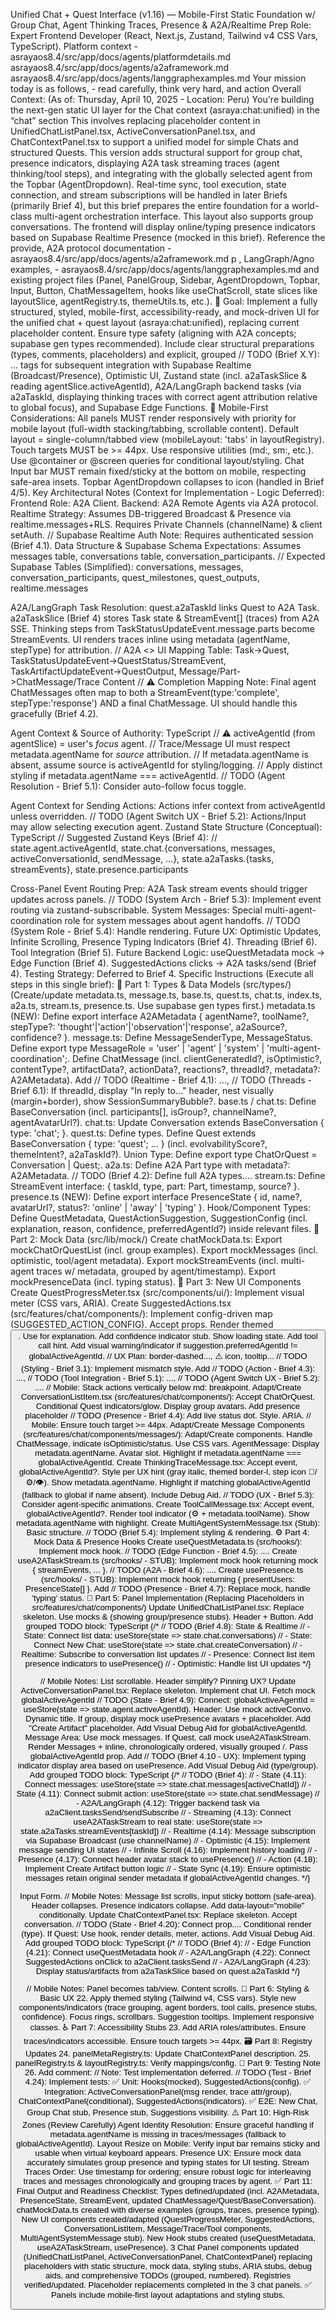 Unified Chat + Quest Interface (v1.16) — Mobile-First Static Foundation w/ Group Chat, Agent Thinking Traces, Presence & A2A/Realtime Prep
Role: Expert Frontend Developer (React, Next.js, Zustand, Tailwind v4 CSS Vars, TypeScript).
Platform context - asrayaos8.4/src/app/docs/agents/platformdetails.md 
asrayaos8.4/src/app/docs/agents/a2aframework.md
asrayaos8.4/src/app/docs/agents/langgraphexamples.md
Your mission today is as follows, - read carefully, think very hard, and action 
Overall Context: (As of: Thursday, April 10, 2025 - Location: Peru) You're building the next-gen static UI layer for the Chat context (asraya:chat:unified) in the “chat” section This involves replacing placeholder content in UnifiedChatListPanel.tsx, ActiveConversationPanel.tsx, and ChatContextPanel.tsx to support a unified model for simple Chats and structured Quests. This version adds structural support for group chat, presence indicators, displaying A2A task streaming traces (agent thinking/tool steps), and integrating with the globally selected agent from the Topbar (AgentDropdown). Real-time sync, tool execution, state connection, and stream subscriptions will be handled in later Briefs (primarily Brief 4), but this brief prepares the entire foundation for a world-class multi-agent orchestration interface. This layout also supports group conversations. The frontend will display online/typing presence indicators based on Supabase Realtime Presence (mocked in this brief).
Reference the provide, A2A protocol documentation - asrayaos8.4/src/app/docs/agents/a2aframework.md p , LangGraph/Agno examples,  - asrayaos8.4/src/app/docs/agents/langgraphexamples.md and existing project files (Panel, PanelGroup, Sidebar, AgentDropdown, Topbar, Input, Button, ChatMessageItem, hooks like useChatScroll, state slices like layoutSlice, agentRegistry.ts, themeUtils.ts, etc.).
🧠 Goal: Implement a fully structured, styled, mobile-first, accessibility-ready, and mock-driven UI for the unified chat + quest layout (asraya:chat:unified), replacing current placeholder content. Ensure type safety (aligning with A2A concepts; supabase gen types recommended). Include clear structural preparations (types, comments, placeholders) and explicit, grouped // TODO (Brief X.Y): ... tags for subsequent integration with Supabase Realtime (Broadcast/Presence), Optimistic UI, Zustand state (incl. a2aTaskSlice & reading agentSlice.activeAgentId), A2A/LangGraph backend tasks (via a2aTaskId, displaying thinking traces with correct agent attribution relative to global focus), and Supabase Edge Functions.
📱 Mobile-First Considerations:
All panels MUST render responsively with priority for mobile layout (full-width stacking/tabbing, scrollable content).
Default layout = single-column/tabbed view (mobileLayout: 'tabs' in layoutRegistry).
Touch targets MUST be >= 44px. Use responsive utilities (md:, sm:, etc.).
Use @container or @screen queries for conditional layout/styling.
Chat Input bar MUST remain fixed/sticky at the bottom on mobile, respecting safe-area insets.
Topbar AgentDropdown collapses to icon (handled in Brief 4/5).
Key Architectural Notes (Context for Implementation - Logic Deferred):
Frontend Role: A2A Client. Backend: A2A Remote Agents via A2A protocol.
Realtime Strategy: Assumes DB-triggered Broadcast & Presence via realtime.messages+RLS. Requires Private Channels (channelName) & client setAuth. // Supabase Realtime Auth Note: Requires authenticated session (Brief 4.1).
Data Structure & Supabase Schema Expectations: Assumes messages table, conversations table, conversation_participants.
 // Expected Supabase Tables (Simplified): conversations, messages, conversation_participants, quest_milestones, quest_outputs, realtime.messages


A2A/LangGraph Task Resolution: quest.a2aTaskId links Quest to A2A Task. a2aTaskSlice (Brief 4) stores Task state & StreamEvent[] (traces) from A2A SSE. Thinking steps from TaskStatusUpdateEvent.message.parts become StreamEvents. UI renders traces inline using metadata (agentName, stepType) for attribution.
 // A2A <> UI Mapping Table: Task->Quest, TaskStatusUpdateEvent->QuestStatus/StreamEvent, TaskArtifactUpdateEvent->QuestOutput, Message/Part->ChatMessage/Trace Content
// ⚠️ Completion Mapping Note: Final agent ChatMessages often map to both a StreamEvent(type:'complete', stepType:'response') AND a final ChatMessage. UI should handle this gracefully (Brief 4.2).


Agent Context & Source of Authority:
 TypeScript
// ⚠️ activeAgentId (from agentSlice) = user's *focus* agent.
// Trace/Message UI must respect metadata.agentName for *source* attribution.
// If metadata.agentName is absent, assume source is activeAgentId for styling/logging.
// Apply distinct styling if metadata.agentName === activeAgentId.
// TODO (Agent Resolution - Brief 5.1): Consider auto-follow focus toggle.


Agent Context for Sending Actions: Actions infer context from activeAgentId unless overridden. // TODO (Agent Switch UX - Brief 5.2): Actions/Input may allow selecting execution agent.
Zustand State Structure (Conceptual):
 TypeScript
// Suggested Zustand Keys (Brief 4):
// state.agent.activeAgentId, state.chat.{conversations, messages, activeConversationId, sendMessage, ...}, state.a2aTasks.{tasks, streamEvents}, state.presence.participants


Cross-Panel Event Routing Prep: A2A Task stream events should trigger updates across panels. // TODO (System Arch - Brief 5.3): Implement event routing via zustand-subscribable.
System Messages: Special multi-agent-coordination role for system messages about agent handoffs. // TODO (System Role - Brief 5.4): Handle rendering.
Future UX: Optimistic Updates, Infinite Scrolling, Presence Typing Indicators (Brief 4). Threading (Brief 6). Tool Integration (Brief 5).
Future Backend Logic: useQuestMetadata mock -> Edge Function (Brief 4). SuggestedActions clicks -> A2A tasks/send (Brief 4).
Testing Strategy: Deferred to Brief 4.
Specific Instructions (Execute all steps in this single brief):
🧱 Part 1: Types & Data Models (src/types/) (Create/update metadata.ts, message.ts, base.ts, quest.ts, chat.ts, index.ts, a2a.ts, stream.ts, presence.ts. Use supabase gen types first.)
metadata.ts (NEW): Define export interface A2AMetadata { agentName?, toolName?, stepType?: 'thought'|'action'|'observation'|'response', a2aSource?, confidence? }.
message.ts: Define MessageSenderType, MessageStatus. Define export type MessageRole = 'user' | 'agent' | 'system' | 'multi-agent-coordination';. Define ChatMessage (incl. clientGeneratedId?, isOptimistic?, contentType?, artifactData?, actionData?, reactions?, threadId?, metadata?: A2AMetadata). Add // TODO (Realtime - Brief 4.1): ..., // TODO (Threads - Brief 6.1): If threadId, display "In reply to..." header, nest visually (margin+border), show SessionSummaryBubble?.
base.ts / chat.ts: Define BaseConversation (incl. participants[], isGroup?, channelName?, agentAvatarUrl?).
chat.ts: Update Conversation extends BaseConversation { type: 'chat'; }.
quest.ts: Define types. Define Quest extends BaseConversation { type: 'quest'; ... } (incl. evolvabilityScore?, themeIntent?, a2aTaskId?).
Union Type: Define export type ChatOrQuest = Conversation | Quest;.
a2a.ts: Define A2A Part type with metadata?: A2AMetadata. // TODO (Brief 4.2): Define full A2A types....
stream.ts: Define StreamEvent interface: { taskId, type, part: Part, timestamp, source? }.
presence.ts (NEW): Define export interface PresenceState { id, name?, avatarUrl?, status?: 'online' | 'away' | 'typing' }.
Hook/Component Types: Define QuestMetadata, QuestActionSuggestion, SuggestionConfig (incl. explanation, reason, confidence, preferredAgentId?) inside relevant files.
🧪 Part 2: Mock Data (src/lib/mock/)
Create chatMockData.ts: Export mockChatOrQuestList (incl. group examples). Export mockMessages (incl. optimistic, tool/agent metadata). Export mockStreamEvents (incl. multi-agent traces w/ metadata, grouped by agent/timestamp). Export mockPresenceData (incl. typing status).
🎨 Part 3: New UI Components
Create QuestProgressMeter.tsx (src/components/ui/): Implement visual meter (CSS vars, ARIA).
Create SuggestedActions.tsx (src/features/chat/components/):
Implement config-driven map (SUGGESTED_ACTION_CONFIG). Accept props.
Render themed <Button>. Use <Tooltip> for explanation. Add confidence indicator stub. Show loading state. Add tool call hint.
Add visual warning/indicator if suggestion.preferredAgentId != globalActiveAgentId. // UX Plan: border-dashed..., ⚠️ icon, tooltip... // TODO (Styling - Brief 3.1): Implement mismatch style.
Add // TODO (Action - Brief 4.3): ..., // TODO (Tool Integration - Brief 5.1): ..., // TODO (Agent Switch UX - Brief 5.2): ....
// Mobile: Stack actions vertically below md: breakpoint.
Adapt/Create ConversationListItem.tsx (src/features/chat/components/): Accept ChatOrQuest. Conditional Quest indicators/glow. Display group avatars. Add presence placeholder // TODO (Presence - Brief 4.4): Add live status dot. Style. ARIA. // Mobile: Ensure touch target >= 44px.
Adapt/Create Message Components (src/features/chat/components/messages/):
Adapt/Create components. Handle ChatMessage, indicate isOptimistic/status. Use CSS vars.
AgentMessage: Display metadata.agentName. Avatar slot. Highlight if metadata.agentName === globalActiveAgentId.
Create ThinkingTraceMessage.tsx: Accept event, globalActiveAgentId?. Style per UX hint (gray italic, themed border-l, step icon 🧠/⚙️/👁). Show metadata.agentName. Highlight if matching globalActiveAgentId (fallback to global if name absent). Include Debug Aid. // TODO (UX - Brief 5.3): Consider agent-specific animations.
Create ToolCallMessage.tsx: Accept event, globalActiveAgentId?. Render tool indicator (⚙️ + metadata.toolName). Show metadata.agentName with highlight.
Create MultiAgentSystemMessage.tsx (Stub): Basic structure. // TODO (Brief 5.4): Implement styling & rendering.
⚙️ Part 4: Mock Data & Presence Hooks
Create useQuestMetadata.ts (src/hooks/): Implement mock hook. // TODO (Edge Function - Brief 4.5): ....
Create useA2ATaskStream.ts (src/hooks/ - STUB): Implement mock hook returning mock { streamEvents, ... }. // TODO (A2A - Brief 4.6): ....
Create usePresence.ts (src/hooks/ - STUB): Implement mock hook returning { presentUsers: PresenceState[] }. Add // TODO (Presence - Brief 4.7): Replace mock, handle 'typing' status.
🧩 Part 5: Panel Implementation (Replacing Placeholders in src/features/chat/components/)
Update UnifiedChatListPanel.tsx: Replace skeleton. Use mocks & <ConversationListItem> (showing group/presence stubs). Header + Button. Add grouped TODO block:
 TypeScript
{/* // TODO (Brief 4.8): State & Realtime
    // - State: Connect list data: useStore(state => state.chat.conversations)
    // - State: Connect New Chat: useStore(state => state.chat.createConversation)
    // - Realtime: Subscribe to conversation list updates
    // - Presence: Connect list item presence indicators to usePresence()
    // - Optimistic: Handle list UI updates
*/}


// Mobile Notes: List scrollable. Header simplify? Pinning UX?
Update ActiveConversationPanel.tsx: Replace skeleton. Implement chat UI.
Fetch mock globalActiveAgentId // TODO (State - Brief 4.9): Connect: globalActiveAgentId = useStore(state => state.agent.activeAgentId).
Header: Use mock activeConvo. Dynamic title. If group, display mock usePresence avatars + placeholder. Add "Create Artifact" placeholder. Add Visual Debug Aid for globalActiveAgentId.
Message Area: Use mock messages. If Quest, call mock useA2ATaskStream. Render Messages + inline, chronologically ordered, visually grouped <ThinkingTraceMessage>/<ToolCallMessage>. Pass globalActiveAgentId prop. Add // TODO (Brief 4.10 - UX): Implement typing indicator display area based on usePresence. Add Visual Debug Aid (type/group). Add grouped TODO block:
TypeScript
{/* // TODO (Brief 4):
    // - State (4.11): Connect messages: useStore(state => state.chat.messages[activeChatId])
    // - State (4.11): Connect submit action: useStore(state => state.chat.sendMessage)
    // - A2A/LangGraph (4.12): Trigger backend task via a2aClient.tasksSend/sendSubscribe
    // - Streaming (4.13): Connect useA2ATaskStream to real state: useStore(state => state.a2aTasks.streamEvents[taskId])
    // - Realtime (4.14): Message subscription via Supabase Broadcast (use channelName)
    // - Optimistic (4.15): Implement message sending UI states
    // - Infinite Scroll (4.16): Implement history loading
    // - Presence (4.17): Connect header avatar stack to usePresence()
    // - Action (4.18): Implement Create Artifact button logic
    // - State Sync (4.19): Ensure optimistic messages retain original sender metadata if globalActiveAgentId changes.
*/}


Input Form.
// Mobile Notes: Message list scrolls, input sticky bottom (safe-area). Header collapses. Presence indicators collapse. Add data-layout="mobile" conditionally.
Update ChatContextPanel.tsx: Replace skeleton. Accept conversation. // TODO (State - Brief 4.20): Connect prop.... Conditional render (type). If Quest: Use hook, render details, meter, actions. Add Visual Debug Aid. Add grouped TODO block:
 TypeScript
{/* // TODO (Brief 4):
    // - Edge Function (4.21): Connect useQuestMetadata hook
    // - A2A/LangGraph (4.22): Connect SuggestedActions onClick to a2aClient.tasksSend
    // - A2A/LangGraph (4.23): Display status/artifacts from a2aTaskSlice based on quest.a2aTaskId
*/}


// Mobile Notes: Panel becomes tab/view. Content scrolls.
🎨 Part 6: Styling & Basic UX 22. Apply themed styling (Tailwind v4, CSS vars). Style new components/indicators (trace grouping, agent borders, tool calls, presence stubs, confidence). Focus rings, scrollbars. Suggestion tooltips. Implement responsive classes.
♿ Part 7: Accessibility Stubs 23. Add ARIA roles/attributes. Ensure traces/indicators accessible. Ensure touch targets >= 44px.
🗃️ Part 8: Registry Updates 24. panelMetaRegistry.ts: Update ChatContextPanel description. 25. panelRegistry.ts & layoutRegistry.ts: Verify mappings/config.
📝 Part 9: Testing Note 26. Add comment: // Note: Test implementation deferred. // TODO (Test - Brief 4.24): Implement tests: ✅ Unit: Hooks(mocked), SuggestedActions(config). ✅ Integration: ActiveConversationPanel(msg render, trace attr/group), ChatContextPanel(conditional), SuggestedActions(indicators). ✅ E2E: New Chat, Group Chat stub, Presence stub, Suggestions visibility.
⚠️ Part 10: High-Risk Zones (Review Carefully)
Agent Identity Resolution: Ensure graceful handling if metadata.agentName is missing in traces/messages (fallback to globalActiveAgentId).
Layout Resize on Mobile: Verify input bar remains sticky and usable when virtual keyboard appears.
Presence UX: Ensure mock data accurately simulates group presence and typing states for UI testing.
Stream Traces Order: Use timestamp for ordering; ensure robust logic for interleaving traces and messages chronologically and grouping traces by agent.
✅ Part 11: Final Output and Readiness Checklist:
Types defined/updated (incl. A2AMetadata, PresenceState, StreamEvent, updated ChatMessage/Quest/BaseConversation).
chatMockData.ts created with diverse examples (groups, traces, presence typing).
New UI components created/adapted (QuestProgressMeter, SuggestedActions, ConversationListItem, Message/Trace/Tool components, MultiAgentSystemMessage stub).
New Hook stubs created (useQuestMetadata, useA2ATaskStream, usePresence).
3 Chat Panel components updated (UnifiedChatListPanel, ActiveConversationPanel, ChatContextPanel) replacing placeholders with static structure, mock data, styling stubs, ARIA stubs, debug aids, and comprehensive TODOs (grouped, numbered).
Registries verified/updated.
Placeholder replacements completed in the 3 chat panels.
✅ Panels include mobile-first layout adaptations and styling stubs.


